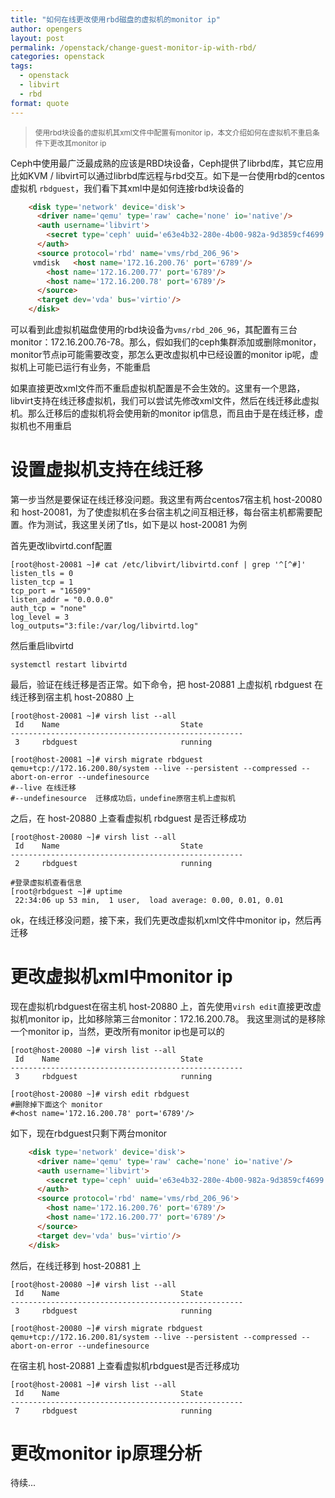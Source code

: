 ```yaml
---
title: "如何在线更改使用rbd磁盘的虚拟机的monitor ip"
author: opengers
layout: post
permalink: /openstack/change-guest-monitor-ip-with-rbd/
categories: openstack
tags:
  - openstack
  - libvirt
  - rbd
format: quote
---
```


><small>使用rbd块设备的虚拟机其xml文件中配置有monitor ip，本文介绍如何在虚拟机不重启条件下更改其monitor ip</small>     

Ceph中使用最广泛最成熟的应该是RBD块设备，Ceph提供了librbd库，其它应用比如KVM / libvirt可以通过librbd库远程与rbd交互。如下是一台使用rbd的centos虚拟机 `rbdguest`，我们看下其xml中是如何连接rbd块设备的             

``` html 
    <disk type='network' device='disk'>
      <driver name='qemu' type='raw' cache='none' io='native'/>
      <auth username='libvirt'>
        <secret type='ceph' uuid='e63e4b32-280e-4b00-982a-9d3859cf4699'/>
      </auth>
      <source protocol='rbd' name='vms/rbd_206_96'>
     vmdisk   <host name='172.16.200.76' port='6789'/>
        <host name='172.16.200.77' port='6789'/>
        <host name='172.16.200.78' port='6789'/>
      </source>
      <target dev='vda' bus='virtio'/>
    </disk>
```

可以看到此虚拟机磁盘使用的rbd块设备为`vms/rbd_206_96`，其配置有三台monitor：172.16.200.76-78。那么，假如我们的ceph集群添加或删除monitor，monitor节点ip可能需要改变，那怎么更改虚拟机中已经设置的monitor ip呢，虚拟机上可能已运行有业务，不能重启        

如果直接更改xml文件而不重启虚拟机配置是不会生效的。这里有一个思路，libvirt支持在线迁移虚拟机，我们可以尝试先修改xml文件，然后在线迁移此虚拟机。那么迁移后的虚拟机将会使用新的monitor ip信息，而且由于是在线迁移，虚拟机也不用重启      

# 设置虚拟机支持在线迁移         

第一步当然是要保证在线迁移没问题。我这里有两台centos7宿主机 host-20080 和 host-20081，为了使虚拟机在多台宿主机之间互相迁移，每台宿主机都需要配置。作为测试，我这里关闭了tls，如下是以 host-20081 为例 

首先更改libvirtd.conf配置                       

``` shell
[root@host-20081 ~]# cat /etc/libvirt/libvirtd.conf | grep '^[^#]'
listen_tls = 0
listen_tcp = 1
tcp_port = "16509"
listen_addr = "0.0.0.0"
auth_tcp = "none"
log_level = 3
log_outputs="3:file:/var/log/libvirtd.log"    
```

然后重启libvirtd      

``` shell
systemctl restart libvirtd   
```

最后，验证在线迁移是否正常。如下命令，把 host-20881 上虚拟机 rbdguest 在线迁移到宿主机 host-20880 上      

``` shell
[root@host-20081 ~]# virsh list --all
 Id    Name                           State
----------------------------------------------------
 3     rbdguest                       running
 
[root@host-20081 ~]# virsh migrate rbdguest qemu+tcp://172.16.200.80/system --live --persistent --compressed --abort-on-error --undefinesource
#--live 在线迁移
#--undefinesource  迁移成功后，undefine原宿主机上虚拟机    
``` 

之后，在 host-20880 上查看虚拟机 rbdguest 是否迁移成功      

``` shell
[root@host-20080 ~]# virsh list --all
 Id    Name                           State
----------------------------------------------------
 2     rbdguest                       running
 
#登录虚拟机查看信息     
[root@rbdguest ~]# uptime 
 22:34:06 up 53 min,  1 user,  load average: 0.00, 0.01, 0.01 
```

ok，在线迁移没问题，接下来，我们先更改虚拟机xml文件中monitor ip，然后再迁移          

# 更改虚拟机xml中monitor ip        

现在虚拟机rbdguest在宿主机 host-20880 上，首先使用`virsh edit`直接更改虚拟机monitor ip，比如移除第三台monitor：172.16.200.78。 我这里测试的是移除一个monitor ip，当然，更改所有monitor ip也是可以的    

``` shell
[root@host-20080 ~]# virsh list --all
 Id    Name                           State
----------------------------------------------------
 3     rbdguest                       running

[root@host-20080 ~]# virsh edit rbdguest
#删除掉下面这个 monitor 
#<host name='172.16.200.78' port='6789'/>
```

如下，现在rbdguest只剩下两台monitor    

``` html
    <disk type='network' device='disk'>
      <driver name='qemu' type='raw' cache='none' io='native'/>
      <auth username='libvirt'>
        <secret type='ceph' uuid='e63e4b32-280e-4b00-982a-9d3859cf4699'/>
      </auth>
      <source protocol='rbd' name='vms/rbd_206_96'>
        <host name='172.16.200.76' port='6789'/>
        <host name='172.16.200.77' port='6789'/>
      </source>
      <target dev='vda' bus='virtio'/>
    </disk>
```

然后，在线迁移到 host-20881 上     

``` shell
[root@host-20080 ~]# virsh list --all
 Id    Name                           State
----------------------------------------------------
 3     rbdguest                       running

[root@host-20080 ~]# virsh migrate rbdguest qemu+tcp://172.16.200.81/system --live --persistent --compressed --abort-on-error --undefinesource 
```

在宿主机 host-20881 上查看虚拟机rbdguest是否迁移成功     

``` shell
[root@host-20081 ~]# virsh list --all
 Id    Name                           State
----------------------------------------------------
 7     rbdguest                       running
```

# 更改monitor ip原理分析      

待续...